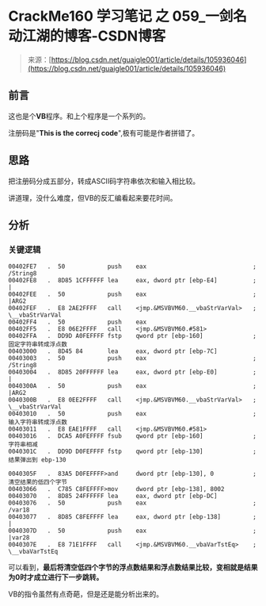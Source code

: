 <!--yml
category: crackme160
date: 2022-04-27 18:15:51
-->

# CrackMe160 学习笔记 之 059_一剑名动江湖的博客-CSDN博客

> 来源：[https://blog.csdn.net/guaigle001/article/details/105936046](https://blog.csdn.net/guaigle001/article/details/105936046)

## 前言

这也是个**VB**程序。和上个程序是一个系列的。

注册码是"**This is the correcj code**",极有可能是作者拼错了。

## 思路

把注册码分成五部分，转成ASCII码字符串依次和输入相比较。

讲道理，没什么难度，但VB的反汇编看起来要花时间。

## 分析

### 关键逻辑

```
00402FE7   .  50            push    eax                              ; /String8
00402FE8   .  8D85 1CFFFFFF lea     eax, dword ptr [ebp-E4]          ; |
00402FEE   .  50            push    eax                              ; |ARG2
00402FEF   .  E8 2AE2FFFF   call    <jmp.&MSVBVM60.__vbaStrVarVal>   ; \__vbaStrVarVal
00402FF4   .  50            push    eax
00402FF5   .  E8 06E2FFFF   call    <jmp.&MSVBVM60.#581>
00402FFA   .  DD9D A0FEFFFF fstp    qword ptr [ebp-160]              ;  固定字符串转成浮点数
00403000   .  8D45 84       lea     eax, dword ptr [ebp-7C]
00403003   .  50            push    eax                              ; /String8
00403004   .  8D85 20FFFFFF lea     eax, dword ptr [ebp-E0]          ; |
0040300A   .  50            push    eax                              ; |ARG2
0040300B   .  E8 0EE2FFFF   call    <jmp.&MSVBVM60.__vbaStrVarVal>   ; \__vbaStrVarVal
00403010   .  50            push    eax                              ;  输入字符串转成浮点数
00403011   .  E8 EAE1FFFF   call    <jmp.&MSVBVM60.#581>
00403016   .  DCA5 A0FEFFFF fsub    qword ptr [ebp-160]              ;  字符串相减
0040301C   .  DD9D D0FEFFFF fstp    qword ptr [ebp-130]              ;  结果弹出到 ebp-130 
```

```
0040305F   .  83A5 D0FEFFFF>and     dword ptr [ebp-130], 0           ;  清空结果的低四个字节
00403066   .  C785 C8FEFFFF>mov     dword ptr [ebp-138], 8002
00403070   .  8D85 24FFFFFF lea     eax, dword ptr [ebp-DC]
00403076   .  50            push    eax                              ; /var18
00403077   .  8D85 C8FEFFFF lea     eax, dword ptr [ebp-138]         ; |
0040307D   .  50            push    eax                              ; |var28
0040307E   .  E8 71E1FFFF   call    <jmp.&MSVBVM60.__vbaVarTstEq>    ; \__vbaVarTstEq 
```

可以看到，**最后将清空低四个字节的浮点数结果和浮点数结果比较，变相就是结果为0时才成立进行下一步跳转。**

VB的指令虽然有点奇葩，但是还是能分析出来的。
